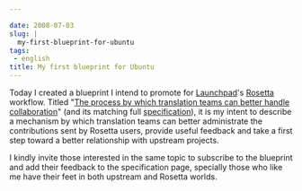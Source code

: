 ```yaml
---

date: 2008-07-03
slug: |
  my-first-blueprint-for-ubuntu
tags:
 - english
title: My first blueprint for Ubuntu
---
```


Today I created a blueprint I intend to promote for
[Launchpad](http://launchpad.net/)\'s
[Rosetta](http://launchpad.net/rosetta/) workflow. Titled "[The process
by which translation teams can better handle
collaboration](https://blueprints.edge.launchpad.net/rosetta/+spec/translation-workflow-and-notification-system)\"
(and its matching full
[specification](https://wiki.ubuntu.com/OgMaciel/blueprints/rosetta)),
it is my intent to describe a mechanism by which translation teams can
better administrate the contributions sent by Rosetta users, provide
useful feedback and take a first step toward a better relationship with
upstream projects.

I kindly invite those interested in the same topic to subscribe to the
blueprint and add their feedback to the specification page, specially
those who like me have their feet in both upstream and Rosetta worlds.
